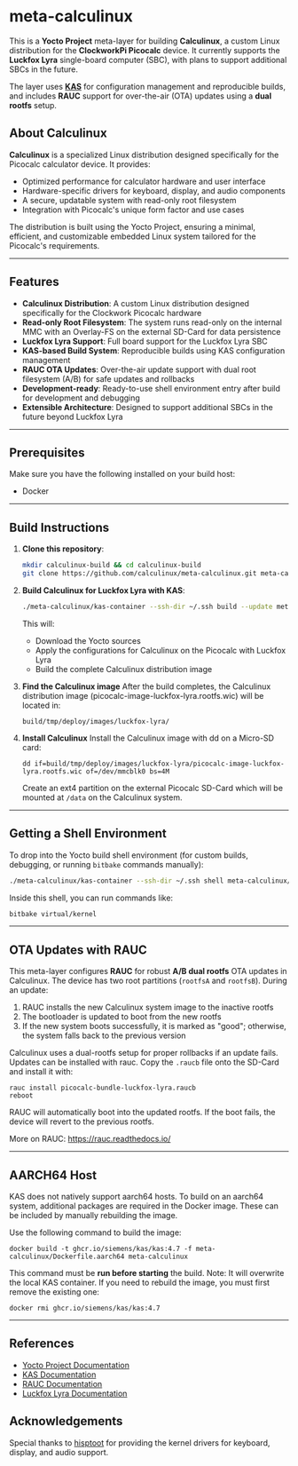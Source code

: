 # meta-calculinux

This is a **Yocto Project** meta-layer for building **Calculinux**, a custom Linux distribution for the **ClockworkPi Picocalc** device. It currently supports the **Luckfox Lyra** single-board computer (SBC), with plans to support additional SBCs in the future.

The layer uses **[KAS](https://kas.readthedocs.io/)** for configuration management and reproducible builds, and includes **RAUC** support for over-the-air (OTA) updates using a **dual rootfs** setup.

## About Calculinux

**Calculinux** is a specialized Linux distribution designed specifically for the Picocalc calculator device. It provides:
- Optimized performance for calculator hardware and user interface
- Hardware-specific drivers for keyboard, display, and audio components
- A secure, updatable system with read-only root filesystem
- Integration with Picocalc's unique form factor and use cases

The distribution is built using the Yocto Project, ensuring a minimal, efficient, and customizable embedded Linux system tailored for the Picocalc's requirements.

---

## Features
- **Calculinux Distribution**: A custom Linux distribution designed specifically for the Clockwork Picocalc hardware
- **Read-only Root Filesystem**: The system runs read-only on the internal MMC with an Overlay-FS on the external SD-Card for data persistence
- **Luckfox Lyra Support**: Full board support for the Luckfox Lyra SBC
- **KAS-based Build System**: Reproducible builds using KAS configuration management
- **RAUC OTA Updates**: Over-the-air update support with dual root filesystem (A/B) for safe updates and rollbacks
- **Development-ready**: Ready-to-use shell environment entry after build for development and debugging
- **Extensible Architecture**: Designed to support additional SBCs in the future beyond Luckfox Lyra

---

## Prerequisites

Make sure you have the following installed on your build host:

- Docker

---

## Build Instructions

1. **Clone this repository**:
   ```bash
   mkdir calculinux-build && cd calculinux-build
   git clone https://github.com/calculinux/meta-calculinux.git meta-calculinux
   ```

2. **Build Calculinux for Luckfox Lyra with KAS**:
   ```bash
   ./meta-calculinux/kas-container --ssh-dir ~/.ssh build --update meta-calculinux/kas-luckfox-lyra-bundle.yaml
   ```

   This will:
   - Download the Yocto sources
   - Apply the configurations for Calculinux on the Picocalc with Luckfox Lyra
   - Build the complete Calculinux distribution image

3. **Find the Calculinux image**
   After the build completes, the Calculinux distribution image (picocalc-image-luckfox-lyra.rootfs.wic) will be located in:
   ```
   build/tmp/deploy/images/luckfox-lyra/
   ```

4. **Install Calculinux**
   Install the Calculinux image with dd on a Micro-SD card:
   ```
   dd if=build/tmp/deploy/images/luckfox-lyra/picocalc-image-luckfox-lyra.rootfs.wic of=/dev/mmcblk0 bs=4M
   ```

   Create an ext4 partition on the external Picocalc SD-Card which will be mounted at `/data` on the Calculinux system.

---

## Getting a Shell Environment

To drop into the Yocto build shell environment (for custom builds, debugging, or running `bitbake` commands manually):

```bash
./meta-calculinux/kas-container --ssh-dir ~/.ssh shell meta-calculinux/kas-luckfox-lyra-bundle.yaml
```

Inside this shell, you can run commands like:
```bash
bitbake virtual/kernel
```

---

## OTA Updates with RAUC

This meta-layer configures **RAUC** for robust **A/B dual rootfs** OTA updates in Calculinux.
The device has two root partitions (`rootfsA` and `rootfsB`). During an update:
1. RAUC installs the new Calculinux system image to the inactive rootfs
2. The bootloader is updated to boot from the new rootfs
3. If the new system boots successfully, it is marked as "good"; otherwise, the system falls back to the previous version

Calculinux uses a dual-rootfs setup for proper rollbacks if an update fails. Updates can be installed with rauc.
Copy the `.raucb` file onto the SD-Card and install it with:
```
rauc install picocalc-bundle-luckfox-lyra.raucb
reboot
```

RAUC will automatically boot into the updated rootfs. If the boot fails, the device will revert to the previous rootfs.

More on RAUC: https://rauc.readthedocs.io/

---

## AARCH64 Host

KAS does not natively support aarch64 hosts. To build on an aarch64 system, additional packages are required in the Docker image. These can be included by manually rebuilding the image.

Use the following command to build the image:

```
docker build -t ghcr.io/siemens/kas/kas:4.7 -f meta-calculinux/Dockerfile.aarch64 meta-calculinux
```

This command must be **run before starting** the build.
Note: It will overwrite the local KAS container. If you need to rebuild the image, you must first remove the existing one:

```
docker rmi ghcr.io/siemens/kas/kas:4.7
```

---

## References
- [Yocto Project Documentation](https://docs.yoctoproject.org/)
- [KAS Documentation](https://kas.readthedocs.io/)
- [RAUC Documentation](https://rauc.readthedocs.io/)
- [Luckfox Lyra Documentation](https://wiki.luckfox.com/Luckfox-Lyra/)


## Acknowledgements
Special thanks to [hisptoot](https://github.com/hisptoot/picocalc_luckfox_lyra/)
for providing the kernel drivers for keyboard, display, and audio support.